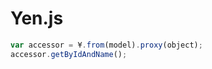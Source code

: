 Yen.js
======

```javascript
var accessor = ¥.from(model).proxy(object);
accessor.getByIdAndName();
```